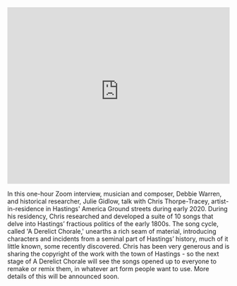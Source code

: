 <iframe width="100%" height="400px" src="https://www.youtube-nocookie.com/embed/9C3YEW_qkuE" frameborder="0" allow="accelerometer; autoplay; encrypted-media; gyroscope; picture-in-picture" allowfullscreen></iframe>

In this one-hour Zoom interview, musician and composer, Debbie Warren, and historical researcher, Julie Gidlow, talk with Chris Thorpe-Tracey, artist-in-residence in Hastings' America Ground streets during early 2020. During his residency, Chris researched and developed a suite of 10 songs that delve into Hastings’ fractious politics of the early 1800s. The song cycle, called 'A Derelict Chorale,' unearths a rich seam of material, introducing characters and incidents from a seminal part of Hastings’ history, much of it little known, some recently discovered. Chris has been very generous and is sharing the copyright of the work with the town of Hastings - so the next stage of A Derelict Chorale will see the songs opened up to everyone to remake or remix them, in whatever art form people want to use. More details of this will be announced soon.
